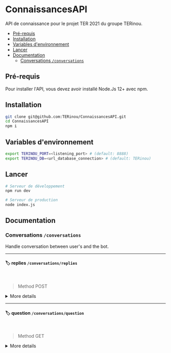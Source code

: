 # ConnaissancesAPI
API de connaissance pour le projet TER 2021 du groupe TERinou.

* [Pré-requis](#pré-requis)
* [Installation](#installation)
* [Variables d'environnement](#variables-denvironnement)
* [Lancer](#lancer)
* [Documentation](#documentation)
  * [Conversations `/conversations`](#conversations-conversations)


## Pré-requis
Pour installer l'API, vous devez avoir installé Node.Js 12+ avec npm.

## Installation
```bash
git clone git@github.com:TERinou/ConnaissancesAPI.git
cd ConnaissancesAPI
npm i
```

## Variables d'environnement
```bash
export TERINOU_PORT=<listening_port> # (default: 8888)
export TERINOU_DB=<url_database_connection> # (default: TERinou)
```

## Lancer
```bash
# Serveur de développement
npm run dev

# Serveur de production
node index.js
```

## Documentation

### Conversations `/conversations`

Handle conversation between user's and the bot.

---

#### :label: **replies** `/conversations/replies`
<br/>

> Method POST

<details>
<summary>More details</summary>
<br/>

Handle POST replies. The `content` is a required key refereeing to user's reply, if null return an error. If an `id` is provided, then the user answers a question asked by the bot. In this case we send him back a message. Otherwise it is that he asks us a question.
<br/>

```json
Body:
{
  "content": "USER_REPLY",
  "id": "ANSWER_TO"
}
```

<details>
<summary>Samples</summary>
<br/>

```json
Body:
{
  "content": "What do you know about chairs ?"
}

Response: 
{
  "ok": true,
  "answer": "BOT_REPLY"
}
```
:heavy_check_mark: `Status` **200 OK**

---

```json
Body: 
{
  "content": "I love dogs and cats",
  "id": 69420
}

Response: 
{
  "ok": true,
  "message": "BOT_REPLY"
}
```
:heavy_check_mark: `Status` **200 OK**

---

```json
Body: {}

Response: 
{
  "ok": false,
  "code": "CO40001",
  "message": "No reply found"
}
```
:x: `Status` **400 Bad Request**
</details>
</details>

---

#### :label: **question** `/conversations/question`
<br/>

> Method GET

<details>
<summary>More details</summary>
<br/>

Handle GET question. Return a random question.

<details>
<summary>Samples</summary>
<br/>

```json
Response: 
{
  "ok": true,
  "question": "What do you think of tomatoes?"
}
```
:heavy_check_mark: `Status` **200 OK**

---

```json
Response: 
{
  "ok": false,
  "code": "CO40401",
  "message": "No question found"
}
```
:x: `Status` **404 Bad Request**
</details>